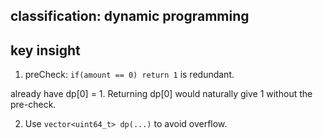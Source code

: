 ## classification: dynamic programming

## key insight
1. preCheck: `if(amount == 0) return 1` is redundant.

already have dp[0] = 1. Returning dp[0] would naturally give 1 without the pre-check.


2. Use `vector<uint64_t> dp(...)` to avoid overflow.